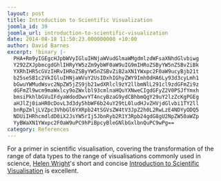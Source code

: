 ```yaml
---
layout: post
title: Introduction to Scientific Visualization
joomla_id: 39
joomla_url: introduction-to-scientific-visualization
date: 2014-08-18 11:50:23.000000000 +10:00
author: David Barnes
excerpt: !binary |-
  PHA+Rm9yIGEgcHJpbWVyIGluIHNjaWVudGlmaWMgdmlzdWFsaXNhdGlvbiwg
  Y292ZXJpbmcgdGhlIHRyYW5zZm9ybWF0aW9uIG9mIHRoZSByYW5nZSBvZiBk
  YXRhIHR5cGVzIHRvIHRoZSByYW5nZSBvZiB2aXN1YWxpc2F0aW9ucyBjb21t
  b25seSB1c2VkIGluIHNjaWVuY2UsIDxhIGhyZWY9Imh0dHA6Ly93d3cyLmh1
  bGwuYWMudWsvc2NpZW5jZS9jb21wdXRlcl9zY2llbmNlL291cl9zdGFmZi9z
  dGFmZl9wcm9maWxlcy9oZWxlbl93cmlnaHQuYXNweCIgdGFyZ2V0PSJfYmxh
  bmsiPkhlbGVuIFdyaWdodDwvYT4ncyBzaG9ydCBhbmQgY29uY2lzZcKgPGEg
  aHJlZj0iaHR0cDovL3d3dy5hbWF6b24uY29tL0ludHJvZHVjdGlvbi1TY2ll
  bnRpZmljLVZpc3VhbGl6YXRpb24tSGVsZW4tV3JpZ2h0L2RwLzE4NDYyODQ5
  NDUiIHRhcmdldD0iX2JsYW5rIj5JbnRyb2R1Y3Rpb24gdG8gU2NpZW50aWZp
  YyBWaXN1YWxpc2F0aW9uPC9hPiBpcyBleGNlbGxlbnQuPC9wPg==
category: References
---
```

<p>For a primer in scientific visualisation, covering the transformation of the range of data types to the range of visualisations commonly used in science, <a href="http://www2.hull.ac.uk/science/computer_science/our_staff/staff_profiles/helen_wright.aspx" target="_blank">Helen Wright</a>'s short and concise <a href="http://www.amazon.com/Introduction-Scientific-Visualization-Helen-Wright/dp/1846284945" target="_blank">Introduction to Scientific Visualisation</a> is excellent.</p>

